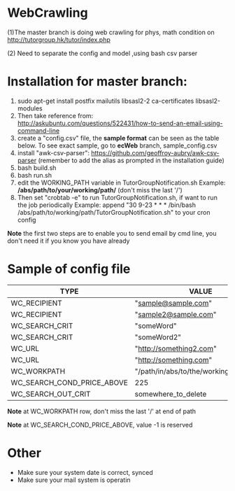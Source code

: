 # WebCrawling

(1)The master branch is doing web crawling for phys, math condition on http://tutorgroup.hk/tutor/index.php

(2) Need to separate the config and model ,using bash csv parser

Installation for master branch:
====
1. sudo apt-get install postfix mailutils libsasl2-2 ca-certificates libsasl2-modules
2. Then take reference from: http://askubuntu.com/questions/522431/how-to-send-an-email-using-command-line
3. create a "config.csv" file, the **sample format** can be seen as the table below. To see exact sample, go to **ecWeb** branch, sample\_config.csv
4. install "awk-csv-parser": https://github.com/geoffroy-aubry/awk-csv-parser (remember to add the alias as prompted in the installation guide)
5. bash build.sh
6. bash run.sh
7. edit the WORKING\_PATH variable in TutorGroupNotification.sh
  Example: **/abs/path/to/your/working/path/** (don't miss the last '/')
8. Then set "crobtab -e" to run TutorGroupNotification.sh, if want to run the job periodically
  Example: append "30 9-23 * * * /bin/bash /abs/path/to/working/path/TutorGroupNotification.sh" to your cron config

**Note** the first two steps are to enable you to send email by cmd line, you don't need it if you know you have already

Sample of config file
====
TYPE|VALUE
----|----
WC\_RECIPIENT|"sample@sample.com"
WC\_RECIPIENT|"sample2@sample.com"
WC\_SEARCH\_CRIT|"someWord"
WC\_SEARCH\_CRIT|"someWord2"
WC\_URL|"http://something2.com"
WC\_URL|"http://something.com"
WC\_WORKPATH|"/path/in/abs/to/the/working/directory/"
WC\_SEARCH\_COND\_PRICE\_ABOVE|225
WC\_SEARCH\_OUT\_CRIT|somewhere\_to\_delete

**Note** at WC\_WORKPATH row, don't miss the last '/' at end of path

**Note** at WC\_SEARCH\_COND\_PRICE\_ABOVE, value -1 is reserved

Other
====
* Make sure your system date is correct, synced
* Make sure your mail system is operatin
